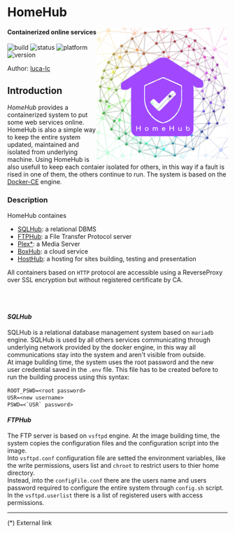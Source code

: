 <link rel="stylesheet" type="text/css" media="all" href="assets/style.css" />

[1]: https://www.docker.com/
[2]: https://luca-lc.github.io/
[3]: https://plex.tv/ 

# HomeHub
<img src="./assets/img/HomeHub.png" width="300" align="right"/> 

#### Containerized online services 
![build](https://img.shields.io/badge/build-ContinuousIntegration-ff3030)
![status](https://img.shields.io/badge/status-Development-yellow)
![platform](https://img.shields.io/badge/platform-Docker-3285a8)
![version](https://img.shields.io/badge/version-alpha4-ff7300)

<p class="author">Author: <a href="https://luca-lc.github.io/">luca-lc</a></p>


## Introduction

*HomeHub* provides a containerized system to put some web services online. HomeHub is also a simple way to keep the entire system updated, maintained and isolated from underlying machine. Using HomeHub is also usefull to keep each contaier isolated for others, in this way if a fault is rised in one of them, the others continue to run. The system is based on the [Docker-CE][1] engine.


### Description

HomeHub containes
- <u>[SQLHub](#SQLHub)</u>: a relational DBMS
- <u>[FTPHub](#FTPHub)</u>: a File Transfer Protocol server
- <u>[Plex*][3]</a></u>: a Media Server
- <u>[BoxHub](#BoxHub)</u>: a cloud service
- <u>[HostHub](#HostHub)</u>: a hosting for sites building, testing and presentation

All containers based on `HTTP` protocol are accessible using a ReverseProxy over SSL encryption but without registered certificate by CA.

<br/><br/>

#### _SQLHub_

SQLHub is a relational database management system based on `mariadb` engine. SQLHub is used by all others services communicating through underlying network provided by the docker engine, in this way all communications stay into the system and aren't visible from outside. <br/>
At image building time, the system uses the root password and the new user credential saved in the `.env` file. This file has to be created before to run the building process using this syntax:
```
ROOT_PSWD=<root password>
USR=<new username>
PSWD=<`USR` password>
```


#### _FTPHub_

The FTP server is based on `vsftpd` engine. At the image building time, the system copies the configuration files and the configuration script into the image.<br/>
Into `vsftpd.conf` configuration file are setted the environment variables, like the write permissions, users list and `chroot` to restrict users to thier home directory.<br/>
Instead, into the `configFile.conf` there are the users name and users password required to configure the entire system through `config.sh` script.<br/>
In the `vsftpd.userlist` there is a list of registered users with access permissions.


---
<p class="footer">
(*) External link
</p>